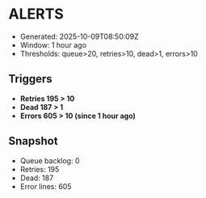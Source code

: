 # ALERTS

- Generated: 2025-10-09T08:50:09Z
- Window: 1 hour ago
- Thresholds: queue>20, retries>10, dead>1, errors>10

## Triggers
- **Retries 195 > 10**
- **Dead 187 > 1**
- **Errors 605 > 10 (since 1 hour ago)**

## Snapshot
- Queue backlog: 0
- Retries: 195
- Dead: 187
- Error lines: 605
